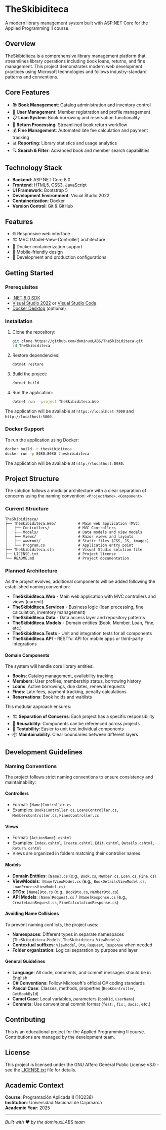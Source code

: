 # TheSkibiditeca

A modern library management system built with ASP.NET Core for the Applied Programming II course.

## Overview

TheSkibiditeca is a comprehensive library management platform that streamlines library operations including book loans, returns, and fine management. This project demonstrates modern web development practices using Microsoft technologies and follows industry-standard patterns and conventions.

## Core Features

- 📚 **Book Management**: Catalog administration and inventory control
- 👥 **User Management**: Member registration and profile management
- 📋 **Loan System**: Book borrowing and reservation functionality
- 🔄 **Return Processing**: Streamlined book return workflow
- 💰 **Fine Management**: Automated late fee calculation and payment tracking
- 📊 **Reporting**: Library statistics and usage analytics
- 🔍 **Search & Filter**: Advanced book and member search capabilities

## Technology Stack

- **Backend**: ASP.NET Core 8.0
- **Frontend**: HTML5, CSS3, JavaScript
- **UI Framework**: Bootstrap 5
- **Development Environment**: Visual Studio 2022
- **Containerization**: Docker
- **Version Control**: Git & GitHub

## Features

- 🌐 Responsive web interface
- 🏗️ MVC (Model-View-Controller) architecture
- 🐳 Docker containerization support
- 📱 Mobile-friendly design
- 🔧 Development and production configurations

## Getting Started

### Prerequisites

- [.NET 8.0 SDK](https://dotnet.microsoft.com/download/dotnet/8.0)
- [Visual Studio 2022](https://visualstudio.microsoft.com/) or [Visual Studio Code](https://code.visualstudio.com/)
- [Docker Desktop](https://www.docker.com/products/docker-desktop) (optional)

### Installation

1. Clone the repository:
   ```bash
   git clone https://github.com/dominuxLABS/TheSkibiditeca.git
   cd TheSkibiditeca
   ```

2. Restore dependencies:
   ```bash
   dotnet restore
   ```

3. Build the project:
   ```bash
   dotnet build
   ```

4. Run the application:
   ```bash
   dotnet run --project TheSkibiditeca.Web
   ```

The application will be available at `https://localhost:7000` and `http://localhost:5000`.

### Docker Support

To run the application using Docker:

```bash
docker build -t theskibiditeca .
docker run -p 8080:8080 theskibiditeca
```

The application will be available at `http://localhost:8080`.

## Project Structure

The solution follows a modular architecture with a clear separation of concerns using the naming convention: `<ProjectName>.<Component>`

### Current Structure

```
TheSkibiditeca/
├── TheSkibiditeca.Web/          # Main web application (MVC)
│   ├── Controllers/             # MVC Controllers
│   ├── Models/                  # Data models and view models
│   ├── Views/                   # Razor views and layouts
│   ├── wwwroot/                 # Static files (CSS, JS, images)
│   └── Program.cs               # Application entry point
├── TheSkibiditeca.sln           # Visual Studio solution file
├── LICENSE.txt                  # Project license
└── README.md                    # Project documentation
```

### Planned Architecture

As the project evolves, additional components will be added following the established naming convention:

- **TheSkibiditeca.Web** - Main web application with MVC controllers and views (current)
- **TheSkibiditeca.Services** - Business logic (loan processing, fine calculation, inventory management)
- **TheSkibiditeca.Data** - Data access layer and repository patterns
- **TheSkibiditeca.Models** - Domain entities (Book, Member, Loan, Fine, etc.)
- **TheSkibiditeca.Tests** - Unit and integration tests for all components
- **TheSkibiditeca.API** - RESTful API for mobile apps or third-party integrations

#### Domain Components
The system will handle core library entities:
- **Books**: Catalog management, availability tracking
- **Members**: User profiles, membership status, borrowing history
- **Loans**: Active borrowings, due dates, renewal requests
- **Fines**: Late fees, payment tracking, penalty calculations
- **Reservations**: Book holds and waitlists

This modular approach ensures:
- 🏗️ **Separation of Concerns**: Each project has a specific responsibility
- 🔄 **Reusability**: Components can be referenced across projects
- 🧪 **Testability**: Easier to unit test individual components
- 📦 **Maintainability**: Clear boundaries between different layers

## Development Guidelines

### Naming Conventions

The project follows strict naming conventions to ensure consistency and maintainability:

#### **Controllers**
- Format: `[Name]Controller.cs`
- Examples: `BooksController.cs`, `LoansController.cs`, `MembersController.cs`, `FinesController.cs`

#### **Views**
- Format: `[ActionName].cshtml`
- Examples: `Index.cshtml`, `Create.cshtml`, `Edit.cshtml`, `Details.cshtml`, `Return.cshtml`
- Views are organized in folders matching their controller names

#### **Models**
- **Domain Entities**: `[Name].cs` (e.g., `Book.cs`, `Member.cs`, `Loan.cs`, `Fine.cs`)
- **ViewModels**: `[Name]ViewModel.cs` (e.g., `BookDetailsViewModel.cs`, `LoanProcessViewModel.cs`)
- **DTOs**: `[Name]Dto.cs` (e.g., `BookDto.cs`, `MemberDto.cs`)
- **API Models**: `[Name]Request.cs` / `[Name]Response.cs` (e.g., `CreateLoanRequest.cs`, `FineCalculationResponse.cs`)

#### **Avoiding Name Collisions**
To prevent naming conflicts, the project uses:
- **Namespaces**: Different types in separate namespaces (`TheSkibiditeca.Models`, `TheSkibiditeca.ViewModels`)
- **Contextual suffixes**: `ViewModel`, `Dto`, `Request`, `Response` when needed
- **Folder organization**: Logical separation by purpose and layer

#### **General Guidelines**
- **Language**: All code, comments, and commit messages should be in English
- **C# Conventions**: Follow Microsoft's official C# coding standards
- **Pascal Case**: Classes, methods, properties (`BookController`, `GetBookById`)
- **Camel Case**: Local variables, parameters (`bookId`, `userName`)
- **Commits**: Use conventional commit format (`feat:`, `fix:`, `docs:`, etc.)

## Contributing

This is an educational project for the Applied Programming II course. Contributions are managed by the development team.

## License

This project is licensed under the GNU Affero General Public License v3.0 - see the [LICENSE.txt](LICENSE.txt) file for details.

## Academic Context

**Course**: Programación Aplicada II (11Q238)  
**Institution**: Universidad Nacional de Cajamarca  
**Academic Year**: 2025  

---

*Built with ❤️ by the dominuxLABS team*